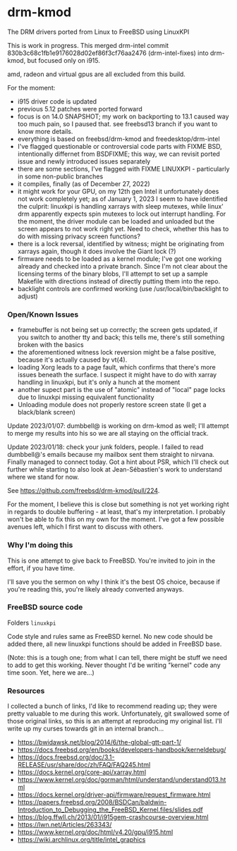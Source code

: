# drm-kmod
The DRM drivers ported from Linux to FreeBSD using LinuxKPI

This is work in progress. This merged drm-intel commit 830b3c68c1fb1e9176028d02ef86f3cf76aa2476 (drm-intel-fixes)
into drm-kmod, but focused only on i915.

amd, radeon and virtual gpus are all excluded from this build.

For the moment:
* i915 driver code is updated
* previous 5.12 patches were ported forward
* focus is on 14.0 SNAPSHOT; my work on backporting to 13.1 caused way too much pain, so I paused that.
  see freebsd13 branch if you want to know more details.
* everything is based on freebsd/drm-kmod and freedesktop/drm-intel
* I've flagged questionable or controversial code parts with FIXME BSD, intentionally differnet from BSDFIXME;
  this way, we can revisit ported issue and newly introduced issues separately
* there are some sections, I've flagged with FIXME LINUXKPI - particularly in some non-public branches
* it compiles, finally (as of December 27, 2022)
* it might work for your GPU, on my 12th gen Intel it unfortunately does not work completely yet;
  as of January 1, 2023 I seem to have identified the culprit: linuxkpi is handling xarrays with
  sleep mutexes, while linux' drm apparently expects spin mutexes to lock out interrupt handling.
  For the moment, the driver module can be loaded and unloaded but the screen appears to not work
  right yet. Need to check, whether this has to do with missing privacy screen functions?
* there is a lock reversal, identified by witness; might be originating from xarrays again,
  though it does involve the Giant lock (?)
* firmware needs to be loaded as a kernel module; I've got one working already and checked into a
  private branch. Since I'm not clear about the licensing terms of the binary blobs, I'll attempt
  to set up a sample Makefile with directions instead of directly putting them into the repo.
* backlight controls are confirmed working (use /usr/local/bin/backlight to adjust)

### Open/Known Issues

* framebuffer is not being set up correctly; the screen gets updated, if you switch to another tty
  and back; this tells me, there's still something broken with the basics
* the aforementioned witness lock reversion might be a false positive, because it's actually caused
  by vt(4).
* loading Xorg leads to a page fault, which confirms that there's more issues beneath the surface.
  I suspect it might have to do with xarray handling in linuxkpi, but it's only a hunch at the moment
* another supect part is the use of "atomic" instead of "local" page locks due to linuxkpi missing
  equivalent functionality
* Unloading module does not properly restore screen state (I get a black/blank screen)

Update 2023/01/07: dumbbell@ is working on drm-kmod as well; I'll attempt to merge my results into
his so we are all staying on the official track.

Update 2023/01/18: check your junk folders, people. I failed to read dumbbell@'s emails because my
mailbox sent them straight to nirvana. Finally managed to connect today. Got a hint about PSR, which
I'll check out further while starting to also look at Jean-Sébastien's work to understand where we
stand for now.

See https://github.com/freebsd/drm-kmod/pull/224.

For the moment, I believe this is close but something is not yet working right in regards to double
buffering - at least, that's my interpretation. I probably won't be able to fix this on my own for
the moment. I've got a few possible avenues left, which I first want to discuss with others.

### Why I'm doing this

This is one attempt to give back to FreeBSD. You're invited to join in the effort, if you have time.

I'll save you the sermon on why I think it's the best OS choice, because if you're reading this, you're likely already converted anyways.

### FreeBSD source code
Folders `linuxkpi`

Code style and rules same as FreeBSD kernel.
No new code should be added there, all new linuxkpi functions should be
added in FreeBSD base.

(Note: this is a tough one; from what I can tell, there might be stuff we need to add to get this working. Never thought I'd be writing "kernel"
code any time soon. Yet, here we are...)

### Resources

I collected a bunch of links, I'd like to recommend reading up; they were pretty valuable to me during this
work. Unfortunately, git swallowed some of those original links, so this is an attempt at reproducing my
original list. I'll write up my curses towards git in an internal branch...

* https://bwidawsk.net/blog/2014/6/the-global-gtt-part-1/
* https://docs.freebsd.org/en/books/developers-handbook/kerneldebug/
* https://docs.freebsd.org/doc/3.1-RELEASE/usr/share/doc/zh/FAQ/FAQ245.html
* https://docs.kernel.org/core-api/xarray.html
* https://www.kernel.org/doc/gorman/html/understand/understand013.html
* https://docs.kernel.org/driver-api/firmware/request_firmware.html
* https://papers.freebsd.org/2008/BSDCan/baldwin-Introduction_to_Debugging_the_FreeBSD_Kernel.files/slides.pdf
* https://blog.ffwll.ch/2013/01/i915gem-crashcourse-overview.html
* https://lwn.net/Articles/263343/
* https://www.kernel.org/doc/html/v4.20/gpu/i915.html
* https://wiki.archlinux.org/title/intel_graphics